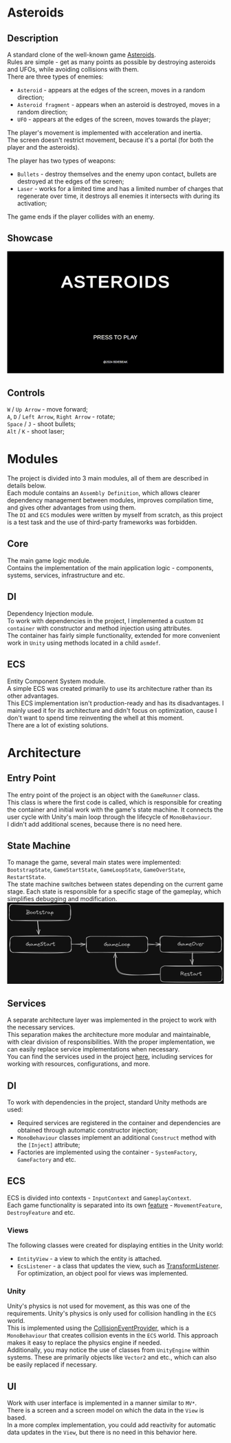 # Asteroids

## Description
A standard clone of the well-known game [Asteroids](https://en.wikipedia.org/wiki/Asteroids_(video_game)).  
Rules are simple - get as many points as possible by destroying asteroids and UFOs, while avoiding collisions with them.  
There are three types of enemies:
- `Asteroid` - appears at the edges of the screen, moves in a random direction;
- `Asteroid fragment` - appears when an asteroid is destroyed, moves in a random direction;
- `UFO` - appears at the edges of the screen, moves towards the player;

The player's movement is implemented with acceleration and inertia.  
The screen doesn't restrict movement, because it's a portal (for both the player and the asteroids).  

The player has two types of weapons:
- `Bullets` - destroy themselves and the enemy upon contact, bullets are destroyed at the edges of the screen;
- `Laser` - works for a limited time and has a limited number of charges that regenerate over time, it destroys all enemies it intersects with during its activation;

The game ends if the player collides with an enemy.  

## Showcase
![](https://github.com/Bdiebeak/Asteroids/blob/main/GitDescription/Asteroids-Showcase.gif)  

## Controls
`W` / `Up Arrow` - move forward;  
`A`, `D` / `Left Arrow`, `Right Arrow` - rotate;  
`Space` / `J` - shoot bullets;  
`Alt` / `K` - shoot laser;  


# Modules
The project is divided into 3 main modules, all of them are described in details below.  
Each module contains an `Assembly Definition`, which allows clearer dependency management between modules, improves compilation time, and gives other advantages from using them.  
The `DI` and `ECS` modules were written by myself from scratch, as this project is a test task and the use of third-party frameworks was forbidden.  

## Core
The main game logic module.  
Contains the implementation of the main application logic - components, systems, services, infrastructure and etc.  

## DI
Dependency Injection module.  
To work with dependencies in the project, I implemented a custom `DI container` with constructor and method injection using attributes.  
The container has fairly simple functionality, extended for more convenient work in `Unity` using methods located in a child `asmdef`.  

## ECS
Entity Component System module.  
A simple ECS was created primarily to use its architecture rather than its other advantages.  
This ECS implementation isn't production-ready and has its disadvantages. I mainly used it for its architecture and didn't focus on optimization, cause I don't want to spend time reinventing the whell at this moment.  
There are a lot of existing solutions.

# Architecture

## Entry Point
The entry point of the project is an object with the `GameRunner` class.  
This class is where the first code is called, which is responsible for creating the container and initial work with the game's state machine. It connects the user cycle with Unity's main loop through the lifecycle of `MonoBehaviour`.  
I didn't add additional scenes, because there is no need here.  

## State Machine
To manage the game, several main states were implemented: `BootstrapState`, `GameStartState`, `GameLoopState`, `GameOverState`, `RestartState`.  
The state machine switches between states depending on the current game stage. Each state is responsible for a specific stage of the gameplay, which simplifies debugging and modification.  
![](https://github.com/Bdiebeak/Asteroids/blob/main/GitDescription/StateMachineLoop.png)

## Services
A separate architecture layer was implemented in the project to work with the necessary services.  
This separation makes the architecture more modular and maintainable, with clear division of responsibilities. With the proper implementation, we can easily replace service implementations when necessary.  
You can find the services used in the project [here](https://github.com/Bdiebeak/Asteroids/tree/main/Assets/Asteroids/Scripts/Core/Utilities/Services), including services for working with resources, configurations, and more.  

## DI
To work with dependencies in the project, standard Unity methods are used:
- Required services are registered in the container and dependencies are obtained through automatic constructor injection;
- `MonoBehaviour` classes implement an additional `Construct` method with the `[Inject]` attribute;
- Factories are implemented using the container - `SystemFactory`, `GameFactory` and etc.

## ECS
ECS is divided into contexts - `InputContext` and `GameplayContext`.  
Each game functionality is separated into its own [feature](https://github.com/Bdiebeak/Asteroids/tree/main/Assets/Asteroids/Scripts/Core/Game/Features) - `MovementFeature`, `DestroyFeature` and etc.  

### Views
The following classes were created for displaying entities in the Unity world:
- `EntityView` - a view to which the entity is attached.
- `EcsListener` - a class that updates the view, such as [TransformListener](https://github.com/Bdiebeak/Asteroids/blob/main/Assets/Asteroids/Scripts/Core/Game/Features/Movement/Listeners/TransformListener.cs).  
For optimization, an object pool for views was implemented.  

### Unity
Unity's physics is not used for movement, as this was one of the requirements. Unity's physics is only used for collision handling in the `ECS` world.  
This is implemented using the [CollisionEventProvider](https://github.com/Bdiebeak/Asteroids/blob/main/Assets/Asteroids/Scripts/Core/Game/Features/Collision/CollisionEventProvider.cs), which is a `MonoBehaviour` that creates collision events in the `ECS` world. This approach makes it easy to replace the physics engine if needed.  
Additionally, you may notice the use of classes from `UnityEngine` within systems. These are primarily objects like `Vector2` and etc., which can also be easily replaced if necessary.  

## UI
Work with user interface is implemented in a manner similar to `MV*`.  
There is a screen and a screen model on which the data in the `View` is based.  
In a more complex implementation, you could add reactivity for automatic data updates in the `View`, but there is no need in this behavior here.  
